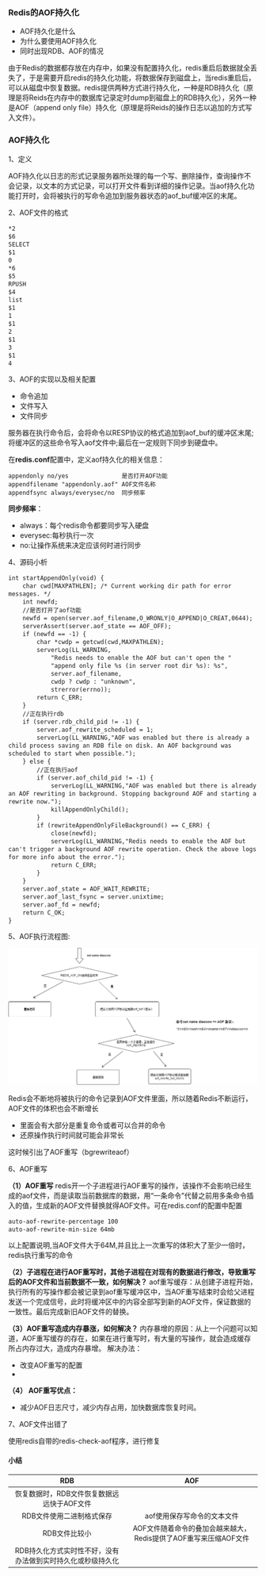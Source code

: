 ### Redis的AOF持久化
- AOF持久化是什么
- 为什么要使用AOF持久化
- 同时出现RDB、AOF的情况

由于Redis的数据都存放在内存中，如果没有配置持久化，redis重启后数据就全丢失了，于是需要开启redis的持久化功能，将数据保存到磁盘上，当redis重启后，可以从磁盘中恢复数据。redis提供两种方式进行持久化，一种是RDB持久化（原理是将Reids在内存中的数据库记录定时dump到磁盘上的RDB持久化），另外一种是AOF（append only file）持久化（原理是将Reids的操作日志以追加的方式写入文件）。
 
 ### AOF持久化
 1、定义
 
 AOF持久化以日志的形式记录服务器所处理的每一个写、删除操作，查询操作不会记录，以文本的方式记录，可以打开文件看到详细的操作记录。当aof持久化功能打开时，会将被执行的写命令追加到服务器状态的aof_buf缓冲区的末尾。
 
 2、AOF文件的格式
 ``` 
 *2
 $6
 SELECT
 $1
 0
 *6
 $5
 RPUSH
 $4
 list
 $1
 1
 $1
 2
 $1
 3
 $1
 4
 ```
 
 3、AOF的实现以及相关配置
 - 命令追加 
 - 文件写入
 - 文件同步
 
 服务器在执行命令后，会将命令以RESP协议的格式追加到aof_buf的缓冲区末尾;将缓冲区的这些命令写入aof文件中;最后在一定规则下同步到硬盘中。
 
 在**redis.conf**配置中，定义aof持久化的相关信息： 
``` 
appendonly no/yes               是否打开AOF功能
appendfilename "appendonly.aof" AOF文件名称
appendfsync always/everysec/no  同步频率
```
**同步频率**：
- always：每个redis命令都要同步写入硬盘
- everysec:每秒执行一次
- no:让操作系统来决定应该何时进行同步

4、源码小析

``` 
int startAppendOnly(void) {
    char cwd[MAXPATHLEN]; /* Current working dir path for error messages. */
    int newfd;
    //是否打开了aof功能
    newfd = open(server.aof_filename,O_WRONLY|O_APPEND|O_CREAT,0644);
    serverAssert(server.aof_state == AOF_OFF);
    if (newfd == -1) {
        char *cwdp = getcwd(cwd,MAXPATHLEN);
        serverLog(LL_WARNING,
            "Redis needs to enable the AOF but can't open the "
            "append only file %s (in server root dir %s): %s",
            server.aof_filename,
            cwdp ? cwdp : "unknown",
            strerror(errno));
        return C_ERR;
    }
    //正在执行rdb
    if (server.rdb_child_pid != -1) {
        server.aof_rewrite_scheduled = 1;
        serverLog(LL_WARNING,"AOF was enabled but there is already a child process saving an RDB file on disk. An AOF background was scheduled to start when possible.");
    } else {
        //正在执行aof
        if (server.aof_child_pid != -1) {
            serverLog(LL_WARNING,"AOF was enabled but there is already an AOF rewriting in background. Stopping background AOF and starting a rewrite now.");
            killAppendOnlyChild();
        }
        if (rewriteAppendOnlyFileBackground() == C_ERR) {
            close(newfd);
            serverLog(LL_WARNING,"Redis needs to enable the AOF but can't trigger a background AOF rewrite operation. Check the above logs for more info about the error.");
            return C_ERR;
        }
    }
    server.aof_state = AOF_WAIT_REWRITE;
    server.aof_last_fsync = server.unixtime;
    server.aof_fd = newfd;
    return C_OK;
}
```
5、AOF执行流程图:

![aof流程图](img/aof.png)

Redis会不断地将被执行的命令记录到AOF文件里面，所以随着Redis不断运行，AOF文件的体积也会不断增长
- 里面会有大部分是重复命令或者可以合并的命令
- 还原操作执行时间就可能会非常长

这时候引出了AOF重写（bgrewriteaof）

6、AOF重写

**（1）AOF重写**
redis开一个子进程进行AOF重写的操作，该操作不会影响已经生成的aof文件，而是读取当前数据库的数据，用“一条命令”代替之前用多条命令插入的值，生成新的AOF文件替换就得AOF文件。可在redis.conf的配置中配置
```     
auto-aof-rewrite-percentage 100  
auto-aof-rewrite-min-size 64mb   
```
以上配置说明,当AOF文件大于64M,并且比上一次重写的体积大了至少一倍时，redis执行重写的命令

**（2）子进程在进行AOF重写时，其他子进程在对现有的数据进行修改，导致重写后的AOF文件和当前数据不一致，如何解决？**
aof重写缓存：从创建子进程开始，执行所有的写操作都会被记录到aof重写缓冲区中，当AOF重写结束时会给父进程发送一个完成信号，此时将缓冲区中的内容全部写到新的AOF文件，保证数据的一致性。最后完成新旧AOF文件的替换。

**（3）AOF重写造成内存暴涨，如何解决？**
内存暴增的原因：从上一个问题可以知道，AOF重写缓存的存在，如果在进行重写时，有大量的写操作，就会造成缓存所占内存过大，造成内存暴增。
解决办法：
- 改变AOF重写的配置
- 
**（4） AOF重写优点：**
- 减少AOF日志尺寸，减少内存占用，加快数据库恢复时间。

7、AOF文件出错了

使用redis自带的redis-check-aof程序，进行修复

#### 小结
  
| RDB | AOF |
| :------: | :------: |
|恢复数据时，RDB文件恢复数据远远快于AOF文件 | |
|RDB文件使用二进制格式保存 |aof使用保存写命令的文本文件|
|RDB文件比较小| AOF文件随着命令的叠加会越来越大，Redis提供了AOF重写来压缩AOF文件 |
|RDB持久化方式实时性不好，没有办法做到实时持久化或秒级持久化||


